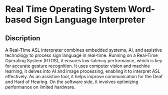 # Real Time Operating System Word-based Sign Language Interpreter

## Discription
A Real-TIme ASL interpreter combines embedded systems, AI, and assistive technology to process sign language in real-time. Running on a Real-Time Operating System (RTOS), it ensures low-latency performance, which is key for accurate gesture recognition. It uses computer vision and machine learning, it delves into AI and image processing, enabling it to interpret ASL effectively. As an assistive tool, it helps improve communication for the Deaf and Hard of Hearing. On the software side, it involves optimizing performance on limited hardware.
